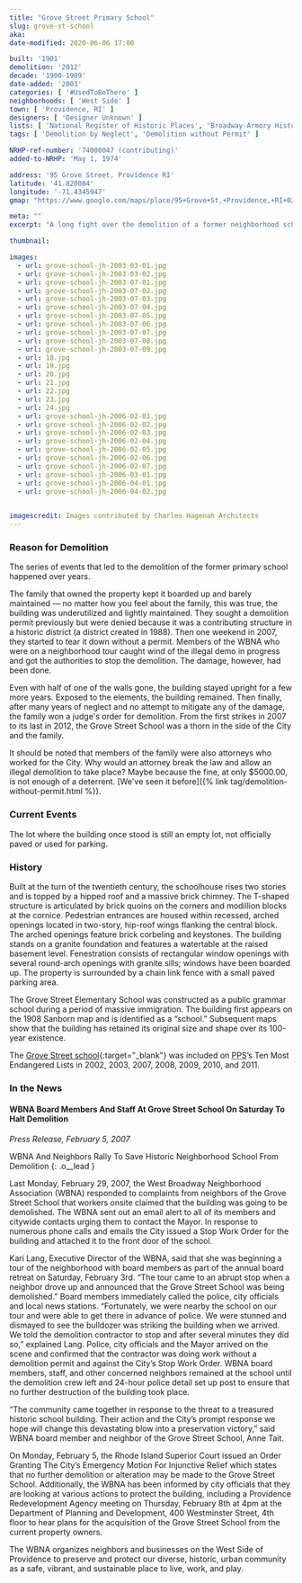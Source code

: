 ```yaml
---
title: "Grove Street Primary School"
slug: grove-st-school
aka: 
date-modified: 2020-06-06 17:00

built: '1901'
demolition: '2012'
decade: '1900-1909'
date-added: '2003'
categories: [ '#UsedToBeThere' ]
neighborhoods: [ 'West Side' ]
town: [ 'Providence, RI' ]
designers: [ 'Designer Unknown' ]
lists: [ 'National Register of Historic Places', 'Broadway-Armory Historic District', 'PPS Ten Most Endangered', 'Former Schools' ]
tags: [ 'Demolition by Neglect', 'Demolition without Permit' ]

NRHP-ref-number: '74000047 (contributing)'
added-to-NRHP: 'May 1, 1974'

address: '95 Grove Street, Providence RI'
latitude: '41.820084'
longitude: '-71.4345947'
gmap: "https://www.google.com/maps/place/95+Grove+St,+Providence,+RI+02909/@41.820084,-71.4345947,17z/data=!3m1!4b1!4m5!3m4!1s0x89e4459e50925525:0x75cb168fa98908d0!8m2!3d41.820084!4d-71.432406"

meta: ""
excerpt: "A long fight over the demolition of a former neighborhood school — and a contributing structure to the Broadway-Armory Historic District."

thumbnail: 

images:
  - url: grove-school-jh-2003-03-01.jpg
  - url: grove-school-jh-2003-03-02.jpg
  - url: grove-school-jh-2003-07-01.jpg
  - url: grove-school-jh-2003-07-02.jpg
  - url: grove-school-jh-2003-07-03.jpg
  - url: grove-school-jh-2003-07-04.jpg
  - url: grove-school-jh-2003-07-05.jpg
  - url: grove-school-jh-2003-07-06.jpg
  - url: grove-school-jh-2003-07-07.jpg
  - url: grove-school-jh-2003-07-08.jpg
  - url: grove-school-jh-2003-07-09.jpg
  - url: 18.jpg
  - url: 19.jpg
  - url: 20.jpg
  - url: 21.jpg
  - url: 22.jpg
  - url: 23.jpg
  - url: 24.jpg
  - url: grove-school-jh-2006-02-01.jpg
  - url: grove-school-jh-2006-02-02.jpg
  - url: grove-school-jh-2006-02-03.jpg
  - url: grove-school-jh-2006-02-04.jpg
  - url: grove-school-jh-2006-02-05.jpg
  - url: grove-school-jh-2006-02-06.jpg
  - url: grove-school-jh-2006-02-07.jpg
  - url: grove-school-jh-2006-03-01.jpg
  - url: grove-school-jh-2006-04-01.jpg
  - url: grove-school-jh-2006-04-02.jpg
  

imagescredit: Images contributed by Charles Hagenah Architects
---
```


### Reason for Demolition

The series of events that led to the demolition of the former primary school happened over years. 

The family that owned the property kept it boarded up and barely maintained — no matter how you feel about the family, this was true, the building was underutilized and lightly maintained. They sought a demolition permit previously but were denied because it was a contributing structure in a historic district (a district created in 1988). Then one weekend in 2007, they started to tear it down without a permit. Members of the WBNA who were on a neighborhood tour caught wind of the illegal demo in progress and got the authorities to stop the demolition. The damage, however, had been done. 

Even with half of one of the walls gone, the building stayed upright for a few more years. Exposed to the elements, the building remained. Then finally, after many years of neglect and no attempt to mitigate any of the damage, the family won a judge's order for demolition. From the first strikes in 2007 to its last in 2012, the Grove Street School was a thorn in the side of the City and the family. 

It should be noted that members of the family were also attorneys who worked for the City. Why would an attorney break the law and allow an illegal demolition to take place? Maybe because the fine, at only $5000.00, is not enough of a deterrent. [We've seen it before]({% link tag/demolition-without-permit.html %}).


### Current Events

The lot where the building once stood is still an empty lot, not officially paved or used for parking. 


### History

Built at the turn of the twentieth century, the schoolhouse rises two stories and is topped by a hipped roof and a massive brick chimney. The T-shaped structure is articulated by brick quoins on the corners and modillion blocks at the cornice. Pedestrian entrances are housed within recessed, arched openings located in two-story, hip-roof wings flanking the central block. The arched openings feature brick corbeling and keystones. The building stands on a granite foundation and features a watertable at the raised basement level. Fenestration consists of rectangular window openings with several round-arch openings with granite sills; windows have been boarded up. The property is surrounded by a chain link fence with a small paved parking area.

The Grove Street Elementary School was constructed as a public grammar school during a period of massive immigration. The building first appears on the 1908 Sanborn map and is identified as a “school.” Subsequent maps show that the building has retained its original size and shape over its 100-year existence. 

The [Grove Street school](//guide.ppsri.org/property/grove-street-elementary-school){:target="_blank"} was included on <abbr title="Providence Preservation Society">PPS</abbr>’s Ten Most Endangered Lists in 2002, 2003, 2007, 2008, 2009, 2010, and 2011. 


### In the News

#### WBNA Board Members And Staff At Grove Street School On Saturday To Halt Demolition

_Press Release, February 5, 2007_

WBNA And Neighbors Rally To Save Historic Neighborhood School From Demolition
{: .o__lead }

Last Monday, February 29, 2007, the West Broadway Neighborhood Association (WBNA) responded to complaints from neighbors of the Grove Street School that workers onsite claimed that the building was going to be demolished. The WBNA sent out an email alert to all of its members and citywide contacts urging them to contact the Mayor. In response to numerous phone calls and emails the City issued a Stop Work Order for the building and attached it to the front door of the school.

Kari Lang, Executive Director of the WBNA, said that she was beginning a tour of the neighborhood with board members as part of the annual board retreat on Saturday, February 3rd. “The tour came to an abrupt stop when a neighbor drove up and announced that the Grove Street School was being demolished.” Board members immediately called the police, city officials and local news stations. “Fortunately, we were nearby the school on our tour and were able to get there in advance of police. We were stunned and dismayed to see the bulldozer was striking the building when we arrived. We told the demolition contractor to stop and after several minutes they did so,” explained Lang. Police, city officials and the Mayor arrived on the scene and confirmed that the contractor was doing work without a demolition permit and against the City’s Stop Work Order. WBNA board members, staff, and other concerned neighbors remained at the school until the demolition crew left and 24-hour police detail set up post to ensure that no further destruction of the building took place.

“The community came together in response to the threat to a treasured historic school building. Their action and the City’s prompt response we hope will change this devastating blow into a preservation victory,” said WBNA board member and neighbor of the Grove Street School, Anne Tait.

On Monday, February 5, the Rhode Island Superior Court issued an Order Granting The City’s Emergency Motion For Injunctive Relief which states that no further demolition or alteration may be made to the Grove Street School. Additionally, the WBNA has been informed by city officials that they are looking at various actions to protect the building, including a Providence Redevelopment Agency meeting on Thursday, February 8th at 4pm at the Department of Planning and Development, 400 Westminster Street, 4th floor to hear plans for the acquisition of the Grove Street School from the current property owners.

The WBNA organizes neighbors and businesses on the West Side of Providence to preserve and protect our diverse, historic, urban community as a safe, vibrant, and sustainable place to live, work, and play.
